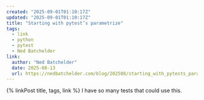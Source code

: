 ```yaml
---
created: "2025-09-01T01:10:17Z"
updated: "2025-09-01T01:10:17Z"
title: "Starting with pytest’s parametrize"
tags:
  - link
  - python
  - pytest
  - Ned Batchelder
link:
  author: "Ned Batchelder"
  date: 2025-08-13
  url: https://nedbatchelder.com/blog/202508/starting_with_pytests_parametrize.html
---
```


{% linkPost title, tags, link %} I have so many tests that could use this.
